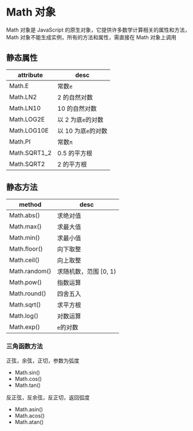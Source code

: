 # Math 对象

Math 对象是 JavaScript 的原生对象，它提供许多数学计算相关的属性和方法，Math 对象不能生成实例，所有的方法和属性，需直接在 Math 对象上调用

## 静态属性

| attribute | desc |
| --- | --- |
| Math.E | 常数`e`|
| Math.LN2 | 2 的自然对数 |
| Math.LN10 | 10 的自然对数 
| Math.LOG2E | 以 2 为底`e`的对数 |
| Math.LOG10E | 以 10 为底`e`的对数 |
| Math.PI | 常数`π`|
| Math.SQRT1_2 | 0.5 的平方根 |
| Math.SQRT2 | 2 的平方根 |

## 静态方法

| method | desc |
| --- | --- |
| Math.abs() | 求绝对值 |
| Math.max() | 求最大值 |
| Math.min() | 求最小值 |
| Math.floor() | 向下取整 |
| Math.ceil() | 向上取整 |
| Math.random() | 求随机数，范围 [0, 1) |
| Math.pow() | 指数运算 |
| Math.round() | 四舍五入 |
| Math.sqrt() | 求平方根 |
| Math.log() | 对数运算 |
| Math.exp() | `e`的对数 |

### 三角函数方法

正弦，余弦，正切，参数为弧度

* Math.sin()
* Math.cos()
* Math.tan()

反正弦，反余弦，反正切，返回弧度

* Math.asin()
* Math.acos()
* Math.atan()